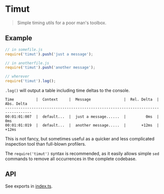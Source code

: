 # Timut

> Simple timing utils for a poor man's toolbox.
 
 ## Example
 
 ```javascript
// in somefile.js 
require('timut').push('just a message');

// in anotherfile.js
require('timut').push('another message');

// wherever
require('timut').log();
```

`.log()` will output a table including time deltas to the console.

```
Time          |  Context     |  Message               |  Rel. Delta  |  Abs. Delta
----------------------------------------------------------------------------------
00:01:01:007  |  default...  |  just a message......  |         0ms  |         0ms
00:01:01:019  |  default...  |  another message.....  |       +12ms  |       +12ms
```

This is not fancy, but sometimes useful as a quicker and less complicated inspection tool than
full-blown profilers.

The `require('timut')` syntax is recommended, as it easily allows simple `sed` commands to remove all 
occurrences in the complete codebase.

## API

See exports in [index.ts](https://github.com/sthzg/timut/blob/develop/src/index.ts).
